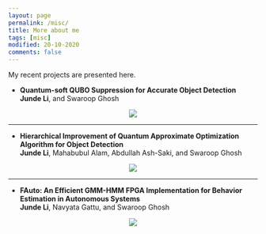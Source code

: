 ```yaml
---
layout: page
permalink: /misc/
title: More about me
tags: [misc]
modified: 20-10-2020
comments: false
---
```


My recent projects are presented here.

* **Quantum-soft QUBO Suppression for Accurate Object Detection**<br />
          <b>Junde Li</b>, and Swaroop Ghosh<br />
 <p align="center" ><img src="{{ site.url }}/img/eccv-qsqs.png"></p>
 
 ------------------
 
* **Hierarchical Improvement of Quantum Approximate Optimization Algorithm for Object Detection**<br />
          <b>Junde Li</b>, Mahabubul Alam, Abdullah Ash-Saki, and Swaroop Ghosh<br />
 <p align="center" ><img src="{{ site.url }}/img/isqed-qubo.png"></p>

------------------

* **FAuto: An Efficient GMM-HMM FPGA Implementation for Behavior Estimation in Autonomous Systems**<br />
          <b>Junde Li</b>, Navyata Gattu, and Swaroop Ghosh<br />

<p align="center" ><img src="{{ site.url }}/img/toades-pipeline.png"></p>

